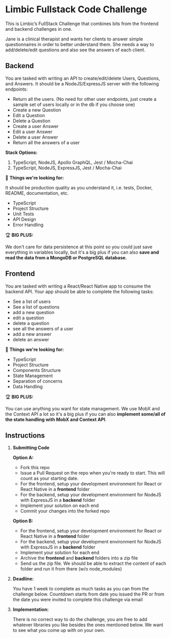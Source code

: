 # Limbic Fullstack Code Challenge

This is Limbic’s FullStack Challenge that combines bits from the frontend and backend challenges in one.

Jane is a clinical therapist and wants her clients to answer simple questionnaires in order to better understand them. She needs a way to add/delete/edit questions and also see the answers of each client.

## Backend 

You are tasked with writing an API to create/edit/delete Users, Questions, and Answers. It should be a NodeJS/ExpressJS server with the following endpoints:

- Return all the users. (No need for other user endpoints, just create a sample set of users locally or in the db if you choose one)
- Create a new Question
- Edit a Question
- Delete a Question
- Create a user Answer
- Edit a user Answer
- Delete a user Answer
- Return all the answers of a user

**Stack Options:**

1. TypeScript, NodeJS, Apollo GraphQL, Jest / Mocha-Chai
2. TypeScript, NodeJS, ExpressJS, Jest / Mocha-Chai

🔎 **Things we're looking for:**

It should be production quality as you understand it, i.e. tests, Docker, README, documentation, etc.

- TypeScript
- Project Structure
- Unit Tests
- API Design
- Error Handling

🏆 **BIG PLUS:**

We don't care for data persistence at this point so you could just save everything in variables locally, but it's a big plus if you can also **save and read the data from a MongoDB or PostgreSQL database.**

## Frontend

You are tasked with writing a React/React Native app to consume the backend API. Your app should be able to complete the following tasks:

- See a list of users
- See a list of questions
- add a new question
- edit a question
- delete a question
- see all the answers of a user
- add a new answer
- delete an answer

🔎 **Things we're looking for:**

- TypeScript
- Project Structure
- Components Structure
- State Management
- Separation of concerns
- Data Handling

🏆 **BIG PLUS:**

You can use anything you want for state management. We use MobX and the Context API a lot so it's a big plus if you can also **implement some/all of the state handling with MobX and Context API**.


## Instructions

1. **Submitting Code**

   **Option A:**

   - Fork this repo
   - Issue a Pull Request on the repo when you're ready to start. This will count as your starting date.
   - For the frontend, setup your development environment for React or React Native in a **frontend** folder
   - For the backend, setup your development environment for NodeJS with ExpressJS in a **backend** folder
   - Implement your solution on each end
   - Commit your changes into the forked repo

   **Option B:**

   - For the frontend, setup your development environment for React or React Native in a **frontend** folder
   - For the backend, setup your development environment for NodeJS with ExpressJS in a **backend** folder
   - Implement your solution for each end
   - Archive the **frontend** and **backend** folders into a zip file
   - Send us the zip file. We should be able to extract the content of each folder and run it from there (w/o node_modules)

2. **Deadline:**

   You have 1 week to complete as much tasks as you can from the challenge below. Countdown starts from date you issued the PR or from the date you were invited to complete this challenge via email

3. **Implementation:**

   There is no correct way to do the challenge, you are free to add whatever libraries you like besides the ones mentioned below. We want to see what you come up with on your own.

